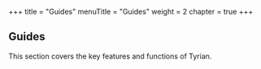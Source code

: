 +++
title = "Guides"
menuTitle = "Guides"
weight = 2
chapter = true
+++

## Guides

This section covers the key features and functions of Tyrian.
